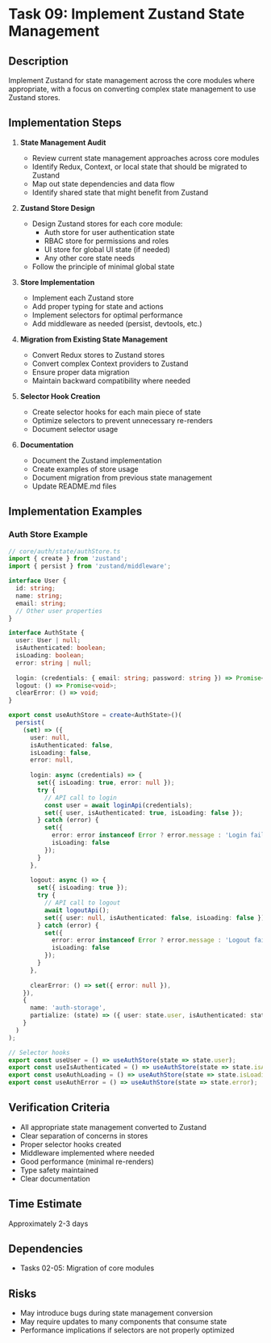 # Task 09: Implement Zustand State Management

## Description
Implement Zustand for state management across the core modules where appropriate, with a focus on converting complex state management to use Zustand stores.

## Implementation Steps

1. **State Management Audit**
   - Review current state management approaches across core modules
   - Identify Redux, Context, or local state that should be migrated to Zustand
   - Map out state dependencies and data flow
   - Identify shared state that might benefit from Zustand

2. **Zustand Store Design**
   - Design Zustand stores for each core module:
     - Auth store for user authentication state
     - RBAC store for permissions and roles
     - UI store for global UI state (if needed)
     - Any other core state needs
   - Follow the principle of minimal global state

3. **Store Implementation**
   - Implement each Zustand store
   - Add proper typing for state and actions
   - Implement selectors for optimal performance
   - Add middleware as needed (persist, devtools, etc.)

4. **Migration from Existing State Management**
   - Convert Redux stores to Zustand stores
   - Convert complex Context providers to Zustand
   - Ensure proper data migration
   - Maintain backward compatibility where needed

5. **Selector Hook Creation**
   - Create selector hooks for each main piece of state
   - Optimize selectors to prevent unnecessary re-renders
   - Document selector usage

6. **Documentation**
   - Document the Zustand implementation
   - Create examples of store usage
   - Document migration from previous state management
   - Update README.md files

## Implementation Examples

### Auth Store Example

```typescript
// core/auth/state/authStore.ts
import { create } from 'zustand';
import { persist } from 'zustand/middleware';

interface User {
  id: string;
  name: string;
  email: string;
  // Other user properties
}

interface AuthState {
  user: User | null;
  isAuthenticated: boolean;
  isLoading: boolean;
  error: string | null;
  
  login: (credentials: { email: string; password: string }) => Promise<void>;
  logout: () => Promise<void>;
  clearError: () => void;
}

export const useAuthStore = create<AuthState>()(
  persist(
    (set) => ({
      user: null,
      isAuthenticated: false,
      isLoading: false,
      error: null,
      
      login: async (credentials) => {
        set({ isLoading: true, error: null });
        try {
          // API call to login
          const user = await loginApi(credentials);
          set({ user, isAuthenticated: true, isLoading: false });
        } catch (error) {
          set({ 
            error: error instanceof Error ? error.message : 'Login failed', 
            isLoading: false 
          });
        }
      },
      
      logout: async () => {
        set({ isLoading: true });
        try {
          // API call to logout
          await logoutApi();
          set({ user: null, isAuthenticated: false, isLoading: false });
        } catch (error) {
          set({ 
            error: error instanceof Error ? error.message : 'Logout failed', 
            isLoading: false 
          });
        }
      },
      
      clearError: () => set({ error: null }),
    }),
    {
      name: 'auth-storage',
      partialize: (state) => ({ user: state.user, isAuthenticated: state.isAuthenticated }),
    }
  )
);

// Selector hooks
export const useUser = () => useAuthStore(state => state.user);
export const useIsAuthenticated = () => useAuthStore(state => state.isAuthenticated);
export const useAuthLoading = () => useAuthStore(state => state.isLoading);
export const useAuthError = () => useAuthStore(state => state.error);
```

## Verification Criteria
- All appropriate state management converted to Zustand
- Clear separation of concerns in stores
- Proper selector hooks created
- Middleware implemented where needed
- Good performance (minimal re-renders)
- Type safety maintained
- Clear documentation

## Time Estimate
Approximately 2-3 days

## Dependencies
- Tasks 02-05: Migration of core modules

## Risks
- May introduce bugs during state management conversion
- May require updates to many components that consume state
- Performance implications if selectors are not properly optimized
